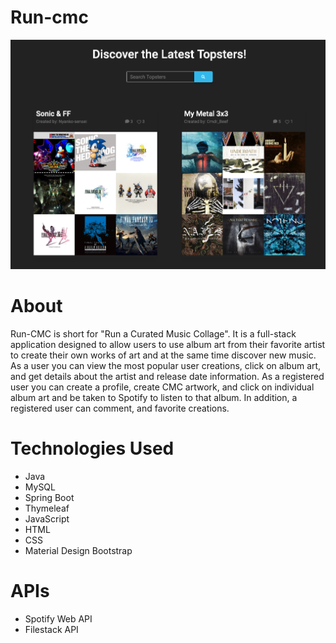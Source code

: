 # Run-cmc

![Screenshot](example.png)

# About
Run-CMC is short for "Run a Curated Music Collage". It is a full-stack application designed to allow users to use album art from their favorite artist to create their own works of art and at the same time discover new music. As a user you can view the most popular user creations, click on album art, and get details about the artist and release date information. As a registered user you can create a profile, create CMC artwork, and click on individual album art and be taken to Spotify to listen to that album. In addition, a registered user can comment, and favorite creations. 

# Technologies Used
- Java
- MySQL
- Spring Boot
- Thymeleaf
- JavaScript
- HTML
- CSS
- Material Design Bootstrap

# APIs
- Spotify Web API
- Filestack API
